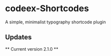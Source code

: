# codeex-Shortcodes
A simple, minimalist typography shortcode plugin

## Updates
** Current version 2.1.0 **
